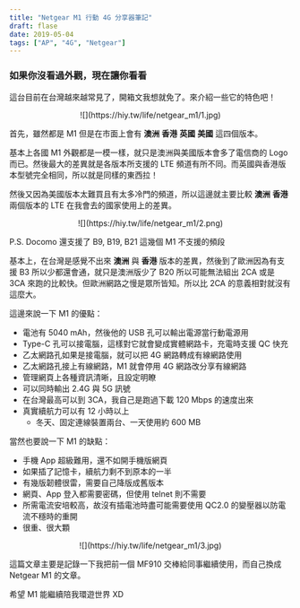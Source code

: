 ```yaml
---
title: "Netgear M1 行動 4G 分享器筆記"
draft: flase
date: 2019-05-04
tags: ["AP", "4G", "Netgear"]
---
```



### 如果你沒看過外觀，現在讓你看看


這台目前在台灣越來越常見了，開箱文我想就免了。來介紹一些它的特色吧！

<!--more-->

<center>
![](https://hiy.tw/life/netgear_m1/1.jpg)
</center>

首先，雖然都是 M1 但是在市面上會有 **澳洲** **香港** **英國** **美國** 這四個版本。

基本上各國 M1 外觀都是一模一樣，就只是澳洲與美國版本會多了電信商的 Logo 而已。然後最大的差異就是各版本所支援的 LTE 頻道有所不同。而英國與香港版本型號完全相同，所以就是同樣的東西拉！

然後又因為美國版本太難買且有太多冷門的頻道，所以這邊就主要比較 **澳洲** **香港** 兩個版本的 LTE 在我會去的國家使用上的差異。

<center>
![](https://hiy.tw/life/netgear_m1/2.png)
</center>

P.S. Docomo 還支援了 B9, B19, B21 這幾個 M1 不支援的頻段

基本上，在台灣是感覺不出來 **澳洲** 與 **香港** 版本的差異，然後到了歐洲因為有支援 B3 所以少都還會通，就只是澳洲版少了 B20 所以可能無法組出 2CA 或是 3CA 來跑的比較快。但歐洲網路之慢是眾所皆知。所以比 2CA 的意義相對就沒有這麼大。

這邊來說一下 M1 的優點：

* 電池有 5040 mAh，然後他的 USB 孔可以輸出電源當行動電源用
* Type-C 孔可以接電腦，這樣對它就會變成實體網路卡，充電時支援 QC 快充
* 乙太網路孔如果是接電腦，就可以把 4G 網路轉成有線網路使用
* 乙太網路孔接上有線網路，M1 就會停用 4G 網路改分享有線網路
* 管理網頁上各種資訊清晰，且設定明瞭
* 可以同時輸出 2.4G 與 5G 訊號
* 在台灣最高可以到 3CA，我自己是跑過下載 120 Mbps 的速度出來
* 真實續航力可以有 12 小時以上
    * 冬天、固定連線裝置兩台、一天使用約 600 MB  


當然也要說一下 M1 的缺點：

* 手機 App 超級難用，還不如開手機版網頁
* 如果插了記憶卡，續航力剩不到原本的一半
* 有幾版韌體很雷，需要自己降版成舊版本
* 網頁、App 登入都需要密碼，但使用 telnet 則不需要
* 所需電流安培較高，故沒有插電池時盡可能需要使用 QC2.0 的變壓器以防電流不穩時的重開
* 很重、很大顆


<center>
![](https://hiy.tw/life/netgear_m1/3.jpg)
</center>


這篇文章主要是記錄一下我把前一個 MF910 交棒給同事繼續使用，而自己換成 Netgear M1 的文章。

希望 M1 能繼續陪我環遊世界 XD




